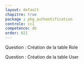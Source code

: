 ```yaml
---
layout: default
chapitre: true
package : pkg_authentification
controle: cc1
competence: db
order: 621
---
```


<!-- TODO db-1 : Création de la table Role -->
Question : Création de la table Role

<!-- TODO db-1 : Création de la table User -->
Question : Création de la table User
